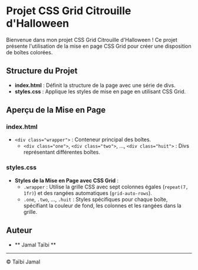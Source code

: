 # Projet CSS Grid Citrouille d'Halloween

Bienvenue dans mon projet CSS Grid Citrouille d'Halloween ! 
Ce projet présente l'utilisation de la mise en page CSS Grid pour créer une disposition de boîtes colorées.

## Structure du Projet

- **index.html** : Définit la structure de la page avec une série de divs.
- **styles.css** : Applique les styles de mise en page en utilisant CSS Grid.

## Aperçu de la Mise en Page

### index.html

- `<div class="wrapper">` : Conteneur principal des boîtes.
  - `<div class="one">`, `<div class="two">`, ..., `<div class="huit">` : Divs représentant différentes boîtes.

### styles.css

- **Styles de la Mise en Page avec CSS Grid** :
  - `.wrapper` : Utilise la grille CSS avec sept colonnes égales (`repeat(7, 1fr)`) et des rangées automatiques (`grid-auto-rows`).
  - `.one`, `.two`, ..., `.huit` : Styles spécifiques pour chaque boîte, spécifiant la couleur de fond, les colonnes et les rangées dans la grille.

## Auteur

- ** Jamal Taïbi **

---

© Taïbi Jamal
